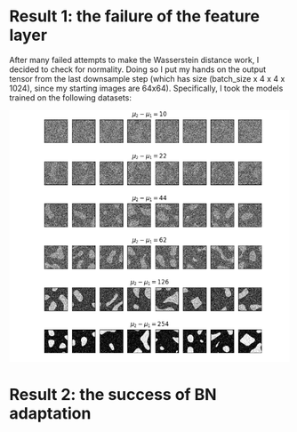 # Result 1: the failure of the feature layer

After many failed attempts to make the Wasserstein distance work, I decided to check for normality. Doing so I put my hands on the output tensor from the last downsample step (which has size (batch_size x 4 x 4 x 1024), since my starting images are 64x64). Specifically, I took the models trained on the following datasets:

  ![alt text](https://github.com/MarcoFurlan99/2_Results_on_BN_and_Wasserstein_failure/blob/master/feature_space/samples.png?raw=true)

# Result 2: the success of BN adaptation